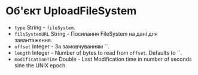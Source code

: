 # Об'єкт UploadFileSystem

* `type` String - `fileSystem`.
* `filsSystemURL` String - Посилання FileSystem на дані для завантаження.
* `offset` Integer - За замовчуванням ``.
* `length` Integer - Number of bytes to read from `offset`. Defaults to ``.
* `modificationTime` Double - Last Modification time in number of seconds sine the UNIX epoch.